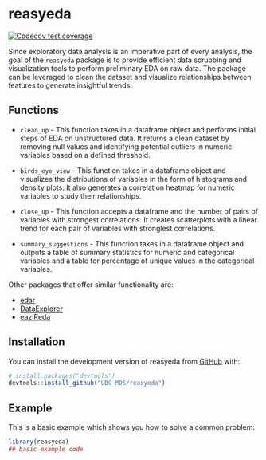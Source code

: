 # reasyeda

<!-- badges: start -->

[![Codecov test coverage](https://codecov.io/gh/UBC-MDS/reasyeda/branch/master/graph/badge.svg)](https://codecov.io/gh/UBC-MDS/reasyeda?branch=master)
<!-- badges: end -->

Since exploratory data analysis is an imperative part of every analysis, the goal of the `reasyeda` package is to provide efficient data scrubbing and visualization tools to perform preliminary EDA on raw data. The package can be leveraged to clean the dataset and visualize relationships between features to generate insightful trends.

## **Functions**

-   `clean_up` - This function takes in a dataframe object and performs initial steps of EDA on unstructured data. It returns a clean dataset by removing null values and identifying potential outliers in numeric variables based on a defined threshold.

-   `birds_eye_view` - This function takes in a dataframe object and visualizes the distributions of variables in the form of histograms and density plots. It also generates a correlation heatmap for numeric variables to study their relationships.

-   `close_up` - This function accepts a dataframe and the number of pairs of variables with strongest correlations. It creates scatterplots with a linear trend for each pair of variables with stronglest correlations.

-   `summary_suggestions` - This function takes in a dataframe object and outputs a table of summary statistics for numeric and categorical variables and a table for percentage of unique values in the categorical variables.

Other packages that offer similar functionality are:

-   [edar](https://github.com/UBC-MDS/edar)
-   [DataExplorer](https://www.rdocumentation.org/packages/DataExplorer/versions/0.8.1)
-   [eaziReda](https://github.com/UBC-MDS/eaziReda)

## Installation

You can install the development version of reasyeda from [GitHub](https://github.com/) with:

``` r
# install.packages("devtools")
devtools::install_github("UBC-MDS/reasyeda")
```

## Example

This is a basic example which shows you how to solve a common problem:

``` r
library(reasyeda)
## basic example code
```
